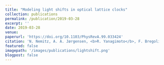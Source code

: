 ```yaml
---
title: "Modeling light shifts in optical lattice clocks"
collection: publications
permalink: /publication/2019-03-28
excerpt: ''
date: 2019-03-28
venue: 
paperurl: 'https://doi.org/10.1103/PhysRevA.99.033424'
citation: 'N. Nemitz, A. A. Jørgensen, <b>R. Yanagimoto</b>, F. Bregolin, H. Katori, Phys. Rev. A <b>99</b>, 033424 (2019).'
featured: false
imagepath: '/images/publications/lightshift.png'
blogpost: false
---
```

